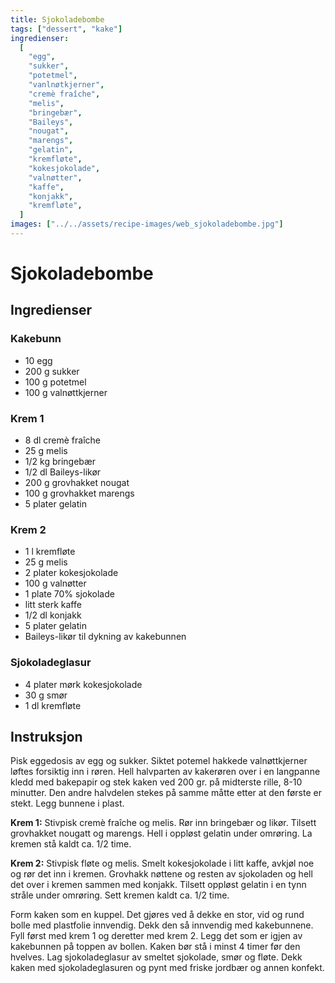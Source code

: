 ```yaml
---
title: Sjokoladebombe
tags: ["dessert", "kake"]
ingredienser:
  [
    "egg",
    "sukker",
    "potetmel",
    "vanlnøtkjerner",
    "cremè fraîche",
    "melis",
    "bringebær",
    "Baileys",
    "nougat",
    "marengs",
    "gelatin",
    "kremfløte",
    "kokesjokolade",
    "valnøtter",
    "kaffe",
    "konjakk",
    "kremfløte",
  ]
images: ["../../assets/recipe-images/web_sjokoladebombe.jpg"]
---
```


# Sjokoladebombe

## Ingredienser

### Kakebunn

- 10 egg
- 200 g sukker
- 100 g potetmel
- 100 g valnøttkjerner

### Krem 1

- 8 dl cremè fraîche
- 25 g melis
- 1/2 kg bringebær
- 1/2 dl Baileys-likør
- 200 g grovhakket nougat
- 100 g grovhakket marengs
- 5 plater gelatin

### Krem 2

- 1 l kremfløte
- 25 g melis
- 2 plater kokesjokolade
- 100 g valnøtter
- 1 plate 70% sjokolade
- litt sterk kaffe
- 1/2 dl konjakk
- 5 plater gelatin
- Baileys-likør til dykning av kakebunnen

### Sjokoladeglasur

- 4 plater mørk kokesjokolade
- 30 g smør
- 1 dl kremfløte

## Instruksjon

Pisk eggedosis av egg og sukker. Siktet potemel hakkede valnøttkjerner løftes forsiktig inn i røren. Hell halvparten av kakerøren over i en langpanne kledd med bakepapir og stek kaken ved 200 gr. på midterste rille, 8-10 minutter. Den andre halvdelen stekes på samme måtte etter at den første er stekt. Legg bunnene i plast.

**Krem 1:** Stivpisk cremè fraîche og melis. Rør inn bringebær og likør. Tilsett grovhakket nougatt og marengs. Hell i oppløst gelatin under omrøring. La kremen stå kaldt ca. 1/2 time.

**Krem 2:** Stivpisk fløte og melis. Smelt kokesjokolade i litt kaffe, avkjøl noe og rør det inn i kremen. Grovhakk nøttene og resten av sjokoladen og hell det over i kremen sammen med konjakk. Tilsett oppløst gelatin i en tynn stråle under omrøring. Sett kremen kaldt ca. 1/2 time.

Form kaken som en kuppel. Det gjøres ved å dekke en stor, vid og rund bolle med plastfolie innvendig. Dekk den så innvendig med kakebunnene. Fyll først med krem 1 og deretter med krem 2. Legg det som er igjen av kakebunnen på toppen av bollen. Kaken bør stå i minst 4 timer før den hvelves. Lag sjokoladeglasur av smeltet sjokolade, smør og fløte. Dekk kaken med sjokoladeglasuren og pynt med friske jordbær og annen konfekt.
